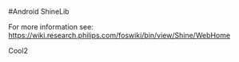 #Android ShineLib

For more information see: https://wiki.research.philips.com/foswiki/bin/view/Shine/WebHome

Cool2
